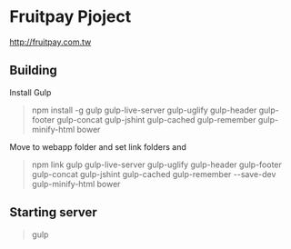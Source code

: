 Fruitpay Pjoject
========================

http://fruitpay.com.tw

Building
-------------------

Install Gulp
> npm install -g gulp gulp-live-server gulp-uglify gulp-header gulp-footer gulp-concat gulp-jshint gulp-cached gulp-remember gulp-minify-html bower

Move to webapp folder and set link folders and 
> npm link gulp gulp-live-server gulp-uglify gulp-header gulp-footer gulp-concat gulp-jshint gulp-cached gulp-remember --save-dev gulp-minify-html bower

Starting server
----------------
> gulp
